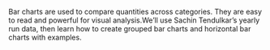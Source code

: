 Bar charts are used to compare quantities across categories. They are easy to read and powerful for visual analysis.We’ll use Sachin Tendulkar’s yearly run data, then learn how to create grouped bar charts
and horizontal bar charts with examples.

